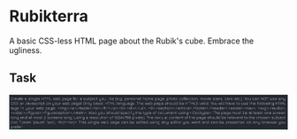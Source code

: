 # Rubikterra
A basic CSS-less HTML page about the Rubik's cube. Embrace the ugliness.

## Task
![Screenshot](Lab-1/task.png)